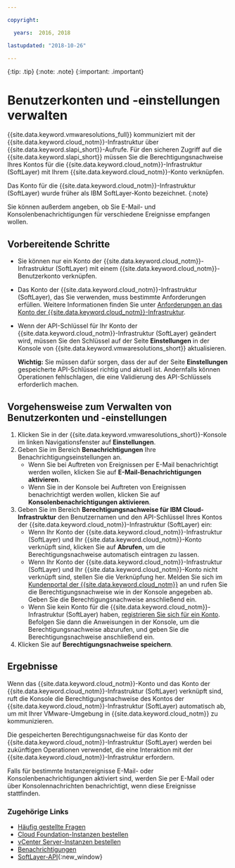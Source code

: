```yaml
---

copyright:

  years:  2016, 2018

lastupdated: "2018-10-26"

---
```


{:tip: .tip}
{:note: .note}
{:important: .important}

# Benutzerkonten und -einstellungen verwalten

{{site.data.keyword.vmwaresolutions_full}} kommuniziert mit der {{site.data.keyword.cloud_notm}}-Infrastruktur über {{site.data.keyword.slapi_short}}-Aufrufe. Für den sicheren Zugriff auf die {{site.data.keyword.slapi_short}} müssen Sie die Berechtigungsnachweise Ihres Kontos für die {{site.data.keyword.cloud_notm}}-Infrastruktur (SoftLayer) mit Ihrem {{site.data.keyword.cloud_notm}}-Konto verknüpfen.

Das Konto für die {{site.data.keyword.cloud_notm}}-Infrastruktur (SoftLayer) wurde früher als IBM SoftLayer-Konto bezeichnet.
{:note}

Sie können außerdem angeben, ob Sie E-Mail- und Konsolenbenachrichtigungen für verschiedene Ereignisse empfangen wollen.

## Vorbereitende Schritte

* Sie können nur ein Konto der {{site.data.keyword.cloud_notm}}-Infrastruktur (SoftLayer) mit einem {{site.data.keyword.cloud_notm}}-Benutzerkonto verknüpfen.
* Das Konto der {{site.data.keyword.cloud_notm}}-Infrastruktur (SoftLayer), das Sie verwenden, muss bestimmte Anforderungen erfüllen. Weitere Informationen finden Sie unter [Anforderungen an das Konto der {{site.data.keyword.cloud_notm}}-Infrastruktur](slaccountrequirement.html).
* Wenn der API-Schlüssel für Ihr Konto der {{site.data.keyword.cloud_notm}}-Infrastruktur (SoftLayer) geändert wird, müssen Sie den Schlüssel auf der Seite **Einstellungen** in der Konsole von {{site.data.keyword.vmwaresolutions_short}} aktualisieren.

   **Wichtig:** Sie müssen dafür sorgen, dass der auf der Seite **Einstellungen** gespeicherte API-Schlüssel richtig und aktuell ist. Andernfalls können Operationen fehlschlagen, die eine Validierung des API-Schlüssels erforderlich machen.

## Vorgehensweise zum Verwalten von Benutzerkonten und -einstellungen

1. Klicken Sie in der {{site.data.keyword.vmwaresolutions_short}}-Konsole im linken Navigationsfenster auf **Einstellungen**.
2. Geben Sie im Bereich **Benachrichtigungen** Ihre Benachrichtigungseinstellungen an.
   * Wenn Sie bei Auftreten von Ereignissen per E-Mail benachrichtigt werden wollen, klicken Sie auf **E-Mail-Benachrichtigungen aktivieren**.
   * Wenn Sie in der Konsole bei Auftreten von Ereignissen benachrichtigt werden wollen, klicken Sie auf **Konsolenbenachrichtigungen aktivieren**.
3. Geben Sie im Bereich **Berechtigungsnachweise für IBM Cloud-Infrastruktur** den Benutzernamen und den API-Schlüssel Ihres Kontos der {{site.data.keyword.cloud_notm}}-Infrastruktur (SoftLayer) ein:
   * Wenn Ihr Konto der {{site.data.keyword.cloud_notm}}-Infrastruktur (SoftLayer) und Ihr {{site.data.keyword.cloud_notm}}-Konto verknüpft sind, klicken Sie auf **Abrufen**, um die Berechtigungsnachweise automatisch eintragen zu lassen.
   * Wenn Ihr Konto der {{site.data.keyword.cloud_notm}}-Infrastruktur (SoftLayer) und Ihr {{site.data.keyword.cloud_notm}}-Konto nicht verknüpft sind, stellen Sie die Verknüpfung her. Melden Sie sich im [Kundenportal der {{site.data.keyword.cloud_notm}}](https://control.softlayer.com/) an und rufen Sie die Berechtigungsnachweise wie in der Konsole angegeben ab. Geben Sie die Berechtigungsnachweise anschließend ein.
   * Wenn Sie kein Konto für die {{site.data.keyword.cloud_notm}}-Infrastruktur (SoftLayer) haben, [registrieren Sie sich für ein Konto](../vmonic/signing_softlayer_account.html). Befolgen Sie dann die Anweisungen in der Konsole, um die Berechtigungsnachweise abzurufen, und geben Sie die Berechtigungsnachweise anschließend ein.
4. Klicken Sie auf **Berechtigungsnachweise speichern**.

## Ergebnisse

Wenn das {{site.data.keyword.cloud_notm}}-Konto und das Konto der {{site.data.keyword.cloud_notm}}-Infrastruktur (SoftLayer) verknüpft sind, ruft die Konsole die Berechtigungsnachweise des Kontos der {{site.data.keyword.cloud_notm}}-Infrastruktur (SoftLayer) automatisch ab, um mit Ihrer VMware-Umgebung in {{site.data.keyword.cloud_notm}} zu kommunizieren.

Die gespeicherten Berechtigungsnachweise für das Konto der {{site.data.keyword.cloud_notm}}-Infrastruktur (SoftLayer) werden bei zukünftigen Operationen verwendet, die eine Interaktion mit der {{site.data.keyword.cloud_notm}}-Infrastruktur erfordern.

Falls für bestimmte Instanzereignisse E-Mail- oder Konsolenbenachrichtigungen aktiviert sind, werden Sie per E-Mail oder über Konsolennachrichten benachrichtigt, wenn diese Ereignisse stattfinden.

### Zugehörige Links

* [Häufig gestellte Fragen](faq.html)
* [Cloud Foundation-Instanzen bestellen](../sddc/sd_orderinginstance.html)
* [vCenter Server-Instanzen bestellen](../vcenter/vc_orderinginstance.html)
* [Benachrichtigungen](notifications.html)
* [SoftLayer-API](../../../customer-portal/cpapi.html){:new_window}
